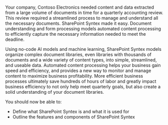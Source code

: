 
Your company, Contoso Electronics needed content and data extracted from a large volume of documents in time for a quarterly accounting review. This review required a streamlined process to manage and understand all the necessary documents. SharePoint Syntex made it easy.  Document understanding and form processing models automated content processing to efficiently capture the necessary information needed to meet the deadline.

Using no-code AI models and machine learning, SharePoint Syntex models organize complex document libraries, even libraries with thousands of documents and a wide variety of content types, into simple, streamlined, and useable data. Automated content processing helps your business gain speed and efficiency, and provides a new way to monitor and manage content to maximize business profitability. More efficient business processes ultimately save hundreds of hours of labor and greatly impact business efficiency to not only help meet quarterly goals, but also create a solid understanding of your document libraries.

You should now be able to:

- Define what SharePoint Syntex is and what it is used for
- Outline the features and components of SharePoint Syntex
